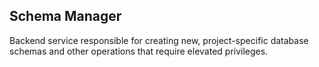 Schema Manager
--------------

Backend service responsible for creating new, project-specific database
schemas and other operations that require elevated privileges.

